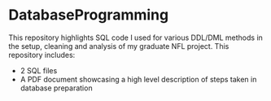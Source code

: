 # DatabaseProgramming
This repository highlights SQL code I used for various DDL/DML methods in the setup, cleaning and analysis of my graduate NFL project.
This repository includes:
- 2 SQL files
- A PDF document showcasing a high level description of steps taken in database preparation
